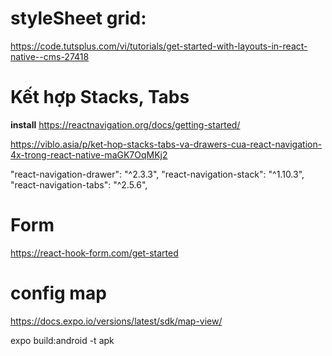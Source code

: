 
# styleSheet grid:
https://code.tutsplus.com/vi/tutorials/get-started-with-layouts-in-react-native--cms-27418


# Kết hợp Stacks, Tabs
**install**
https://reactnavigation.org/docs/getting-started/

https://viblo.asia/p/ket-hop-stacks-tabs-va-drawers-cua-react-navigation-4x-trong-react-native-maGK7OqMKj2

"react-navigation-drawer": "^2.3.3",
"react-navigation-stack": "^1.10.3",
"react-navigation-tabs": "^2.5.6",

# Form

https://react-hook-form.com/get-started

# config map
https://docs.expo.io/versions/latest/sdk/map-view/


expo build:android -t apk